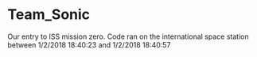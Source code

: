 # Team_Sonic
Our entry to ISS mission zero.
Code ran on the international space station between 1/2/2018 18:40:23 and 1/2/2018 18:40:57

